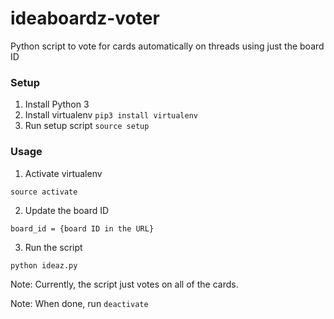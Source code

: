 # ideaboardz-voter
Python script to vote for cards automatically on threads using just the board ID

### Setup

1. Install Python 3
2. Install virtualenv `pip3 install virtualenv`
3. Run setup script `source setup`

### Usage

1. Activate virtualenv

`source activate`

2. Update the board ID

`board_id = {board ID in the URL}`

3. Run the script

`python ideaz.py`

Note: Currently, the script just votes on all of the cards.

Note: When done, run `deactivate`
